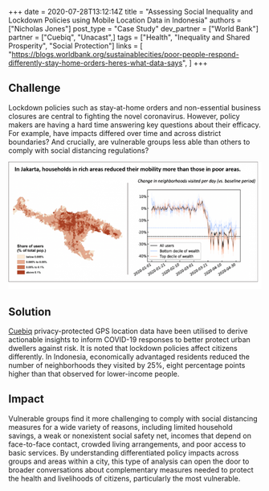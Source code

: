 +++
date = 2020-07-28T13:12:14Z
title = "Assessing Social Inequality and Lockdown Policies using Mobile Location Data in Indonesia"
authors = ["Nicholas Jones"]
post_type = "Case Study"
dev_partner = ["World Bank"]
partner = ["Cuebiq", "Unacast",]
tags = ["Health", "Inequality and Shared Prosperity", "Social Protection"]
links = [
    "https://blogs.worldbank.org/sustainablecities/poor-people-respond-differently-stay-home-orders-heres-what-data-says",
]
+++

## Challenge

 Lockdown policies such as stay-at-home orders and non-essential business closures are central to fighting the novel coronavirus. However, policy makers are having a hard time answering key questions about their efficacy. For example, have impacts differed over time and across district boundaries? And crucially, are vulnerable groups less able than others to comply with social distancing regulations?

![Indonesia Data Analysis](/indonesia-analysis.png)

## Solution

[Cuebiq](https://www.cuebiq.com/visitation-insights-covid19/) privacy-protected GPS location data have been utilised to derive actionable insights to inform COVID-19 responses to better protect urban dwellers against risk. It is noted that lockdown policies affect citizens differently. In Indonesia, economically advantaged residents reduced the number of neighborhoods they visited by 25%, eight percentage points higher than that observed for lower-income people.

## Impact

Vulnerable groups find it more challenging to comply with social distancing measures for a wide variety of reasons, including limited household savings, a weak or nonexistent social safety net, incomes that depend on face-to-face contact, crowded living arrangements, and poor access to basic services. By understanding differentiated policy impacts across groups and areas within a city, this type of analysis can open the door to broader conversations about complementary measures needed to protect the health and livelihoods of citizens, particularly the most vulnerable.
